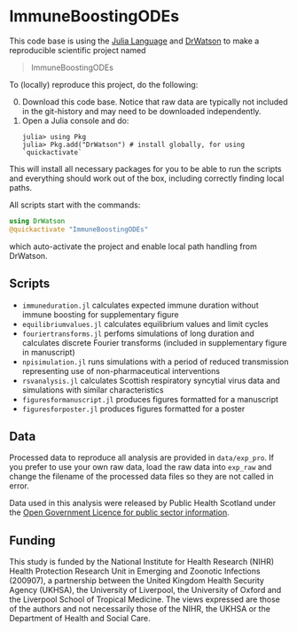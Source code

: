 # ImmuneBoostingODEs

This code base is using the [Julia Language](https://julialang.org/) and
[DrWatson](https://juliadynamics.github.io/DrWatson.jl/stable/)
to make a reproducible scientific project named
> ImmuneBoostingODEs

To (locally) reproduce this project, do the following:

0. Download this code base. Notice that raw data are typically not included in the
   git-history and may need to be downloaded independently.
1. Open a Julia console and do:
   ```
   julia> using Pkg
   julia> Pkg.add("DrWatson") # install globally, for using `quickactivate`
   ```

This will install all necessary packages for you to be able to run the scripts and
everything should work out of the box, including correctly finding local paths.

All scripts start with the commands:
```julia
using DrWatson
@quickactivate "ImmuneBoostingODEs"
```
which auto-activate the project and enable local path handling from DrWatson.

## Scripts 

* `immuneduration.jl` calculates expected immune duration without immune boosting for supplementary figure
* `equilibriumvalues.jl` calculates equilibrium values and limit cycles
* `fouriertransforms.jl` perfoms simulations of long duration and calculates discrete Fourier transforms (included in supplementary figure in manuscript)
* `npisimulation.jl` runs simulations with a period of reduced transmission representing use of non-pharmaceutical interventions
* `rsvanalysis.jl` calculates Scottish respiratory syncytial virus data and simulations with similar characteristics
* `figuresformanuscript.jl` produces figures formatted for a manuscript 
* `figuresforposter.jl` produces figures formatted for a poster

## Data 

Processed data to reproduce all analysis are provided in `data/exp_pro`. If you prefer to use your own raw data, load the raw data into `exp_raw` and change the filename of the processed data files so they are not called in error.

Data used in this analysis were released by Public Health Scotland under the [Open Government Licence for public sector information](https://www.nationalarchives.gov.uk/doc/open-government-licence/version/3/).

## Funding 

This study is funded by the National Institute for Health Research (NIHR) Health Protection Research Unit in Emerging and Zoonotic Infections (200907), a partnership between the United Kingdom Health Security Agency (UKHSA), the University of Liverpool, the University of Oxford and the Liverpool School of Tropical Medicine. The views expressed are those of the authors and not necessarily those of the NIHR, the UKHSA or the Department of Health and Social Care.

